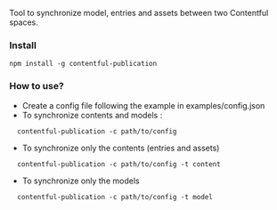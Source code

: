 Tool to synchronize model, entries and assets between two Contentful spaces.

### Install

```
npm install -g contentful-publication
```

### How to use?

- Create a config file following the example in examples/config.json
- To synchronize contents and models :
```
  contentful-publication -c path/to/config
```
- To synchronize only the contents (entries and assets)
```
  contentful-publication -c path/to/config -t content
```
- To synchronize only the models
```
  contentful-publication -c path/to/config -t model
```
